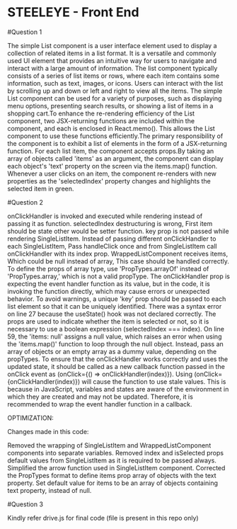 # STEELEYE - Front End

#Question 1

The simple List component is a user interface element used to display a collection of related items in a list format. It is a versatile and commonly used UI element that provides an intuitive way for users to navigate and interact with a large amount of information. The list component typically consists of a series of list items or rows, where each item contains some information, such as text, images, or icons. Users can interact with the list by scrolling up and down or left and right to view all the items. The simple List component can be used for a variety of purposes, such as displaying menu options, presenting search results, or showing a list of items in a shopping cart.To enhance the re-rendering efficiency of the List component, two JSX-returning functions are included within the component, and each is enclosed in React.memo(). This allows the List component to use these functions efficiently.The primary responsibility of the component is to exhibit a list of elements in the form of a JSX-returning function. For each list item, the component accepts props.By taking an array of objects called 'items' as an argument, the component can display each object's 'text' property on the screen via the items.map() function. Whenever a user clicks on an item, the component re-renders with new properties as the 'selectedIndex' property changes and highlights the selected item in green.

#Question 2

onClickHandler is invoked and executed while rendering instead of passing it as function. selectedIndex destructuring is wrong, First item should be state other would be setter function. key prop is not passed while rendering SingleListItem. Instead of passing different onClickHandler to each SingleListItem, Pass handleClick once and from SingleListItem call onClickHandler with its index prop. WrappedListComponent receives items, Which could be null instead of array, This case should be handled correctly.
To define the props of array type, use 'PropTypes.arrayOf' instead of 'PropTypes.array,' which is not a valid propType.
The onClickHandler prop is expecting the event handler function as its value, but in the code, it is invoking the function directly, which may cause errors or unexpected behavior.
To avoid warnings, a unique 'key' prop should be passed to each list element so that it can be uniquely identified.
There was a syntax error on line 27 because the useState() hook was not declared correctly.
The props are used to indicate whether the item is selected or not, so it is necessary to use a boolean expression (selectedIndex === index).
On line 59, the 'items: null' assigns a null value, which raises an error when using the 'items.map()' function to loop through the null object. Instead, pass an array of objects or an empty array as a dummy value, depending on the propTypes.
To ensure that the onClickHandler works correctly and uses the updated state, it should be called as a new callback function passed in the onClick event as (onClick={() => onClickHandler(index)}). Using (onClick={onClickHandler(index)}) will cause the function to use stale values. This is because in JavaScript, variables and states are aware of the environment in which they are created and may not be updated. Therefore, it is recommended to wrap the event handler function in a callback.

OPTIMIZATION:

Changes made in this code:

Removed the wrapping of SingleListItem and WrappedListComponent components into separate variables.
Removed index and isSelected props default values from SingleListItem as it is required to be passed always.
Simplified the arrow function used in SingleListItem component.
Corrected the PropTypes format to define items prop array of objects with the text property.
Set default value for items to be an array of objects containing text property, instead of null.

#Question 3

Kindly refer drive.js for final code (file is present in this repo only)
